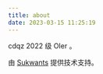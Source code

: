 ```yaml
---
title: about
date: 2023-03-15 11:25:19
---
```

cdqz 2022 级 OIer 。

由 [Sukwants](https://github.com/sukwants) 提供技术支持。
